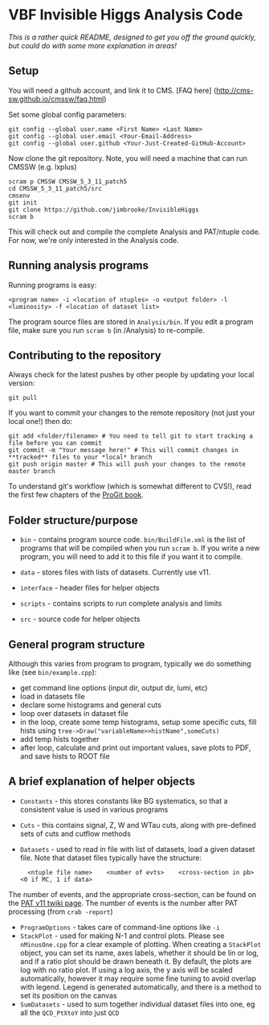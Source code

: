 # VBF Invisible Higgs Analysis Code

*This is a rather quick README, designed to get you off the ground quickly, but could do with some more explanation in areas!*

## Setup

You will need a github account, and link it to CMS. [FAQ here] (http://cms-sw.github.io/cmssw/faq.html)

Set some global config parameters:

    git config --global user.name <First Name> <Last Name>
    git config --global user.email <Your-Email-Address>
    git config --global user.github <Your-Just-Created-GitHub-Account>

Now clone the git repository. Note, you will need a machine that can run CMSSW (e.g. lxplus)

    scram p CMSSW CMSSW_5_3_11_patch5
    cd CMSSW_5_3_11_patch5/src
    cmsenv
    git init
    git clone https://github.com/jimbrooke/InvisibleHiggs
    scram b

This will check out and compile the complete Analysis and PAT/ntuple code. For now, we're only interested in the Analysis code.

## Running analysis programs

Running programs is easy:

    <program name> -i <location of ntuples> -o <output folder> -l <luminosity> -f <location of dataset list>

The program source files are stored in `Analysis/bin`. If you edit a program file, make sure you run `scram b` (in /Analysis) to re-compile.

## Contributing to the repository

Always check for the latest pushes by other people by updating your local version:
    
    git pull

If you want to commit your changes to the remote repository (not just your local one!) then do:
    
    git add <folder/filename> # You need to tell git to start tracking a file before you can commit
    git commit -m "Your message here!" # This will commit changes in **tracked** files to your *local* branch
    git push origin master # This will push your changes to the remote master branch

To understand git's workflow (which is somewhat different to CVS!), read the first few chapters of the [ProGit book](http://git-scm.com/book). 

## Folder structure/purpose

* `bin` - contains program source code. `bin/BuildFile.xml` is the list of programs that will be compiled when you run `scram b`. If you write a new program, you will need to add it to this file if you want it to compile.

* `data` - stores files with lists of datasets. Currently use v11.

* `interface` - header files for helper objects

* `scripts` - contains scripts to run complete analysis and limits

* `src` - source code for helper objects

## General program structure

Although this varies from program to program, typically we do something like (see `bin/example.cpp`):

- get command line options (input dir, output dir, lumi, etc)
- load in datasets file
- declare some histograms and general cuts 
- loop over datasets in dataset file
- in the loop, create some temp histograms, setup some specific cuts, fill hists using `tree->Draw("variableName>>histName",someCuts)`
- add temp hists together
- after loop, calculate and print out important values, save plots to PDF, and save hists to ROOT file

## A brief explanation of helper objects

* `Constants` - this stores constants like BG systematics, so that a consistent value is used in various programs
* `Cuts` - this contains signal, Z, W and WTau cuts, along with pre-defined sets of cuts and cutflow methods
* `Datasets` - used to read in file with list of datasets, load a given dataset file. Note that dataset files typically have the structure:


        <ntuple file name>    <number of evts>    <cross-section in pb>    <0 if MC, 1 if data>


 The number of events, and the appropriate cross-section, can be found on the [PAT v11 twiki page](https://twiki.cern.ch/twiki/bin/viewauth/CMS/InvHiggsPATv11). The number of events is the number after PAT processing (from `crab -report`)

* `ProgramOptions` - takes care of command-line options like `-i`
* `StackPlot` - used for making N-1 and control plots. Please see `nMinusOne.cpp` for a clear example of plotting. When creating a `StackPlot` object, you can set its name, axes labels, whether it should be lin or log, and if a ratio plot should be drawn beneath it. By default, the plots are log with no ratio plot. If using a log axis, the y axis will be scaled automatically, however it may require some fine tuning to avoid overlap with legend. Legend is generated automatically, and there is a method to set its position on the canvas
* `SumDatasets` - used to sum together individual dataset files into one, eg all the `QCD_PtXtoY` into just `QCD` 
